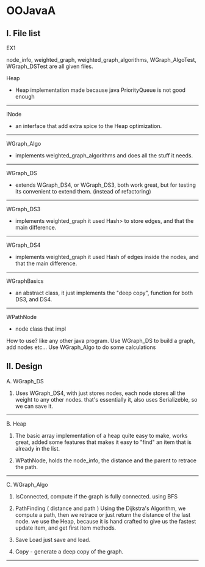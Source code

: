 # OOJavaA

I. File list
--------------------------------------------------------------------------------------------
EX1

node_info, weighted_graph, weighted_graph_algorithms, WGraph_AlgoTest, WGraph_DSTest
are all given files.


Heap
 - Heap implementation made because java PriorityQueue is not good enough
---------
INode
 - an interface that add extra spice to the Heap optimization.
---------
WGraph_Algo
 - implements weighted_graph_algorithms and does all the stuff it needs.
---------
WGraph_DS
 - extends WGraph_DS4, or WGraph_DS3, both work great, but for testing its convenient to extend them. (instead of refactoring)
--------
WGraph_DS3
 - implements weighted_graph it used Hash<Hash>> to store edges, and that the main difference.
---------
WGraph_DS4
 - implements weighted_graph it used Hash of edges inside the nodes, and that the main difference.
---------
WGraphBasics
 - an abstract class, it just implements the "deep copy", function for both DS3, and DS4.
 ---------
WPathNode
 - node class that impl



How to use? like any other java program.
Use WGraph_DS to build a graph, add nodes etc...
Use WGraph_Algo to do some calculations


II. Design
--------------------------------------------------------------------------------------------
A. WGraph_DS

1. Uses WGraph_DS4, with just stores nodes, each node stores all the weight to any other nodes.
that's essentially it, also uses Serializeble, so we can save it.
--------------------------------------------------------------------------------------------
B. Heap

1. The basic array implementation of a heap quite easy to make, works great,
added some features that makes it easy to "find" an item that is already in the list.

2. WPathNode, holds the node_info, the distance and the parent to retrace the path.

--------------------------------------------------------------------------------------------
C. WGraph_Algo

1. IsConnected, compute if the graph is fully connected. using BFS

2. PathFinding ( distance and path )
Using the Dijkstra's Algorithm, we compute a path, then we retrace or just return the distance of the last node.
we use the Heap, because it is hand crafted to give us the fastest update item, and get first item methods.

3. Save Load
just save and load.

4. Copy - generate a deep copy of the graph.
--------------------------------------------------------------------------------------------



